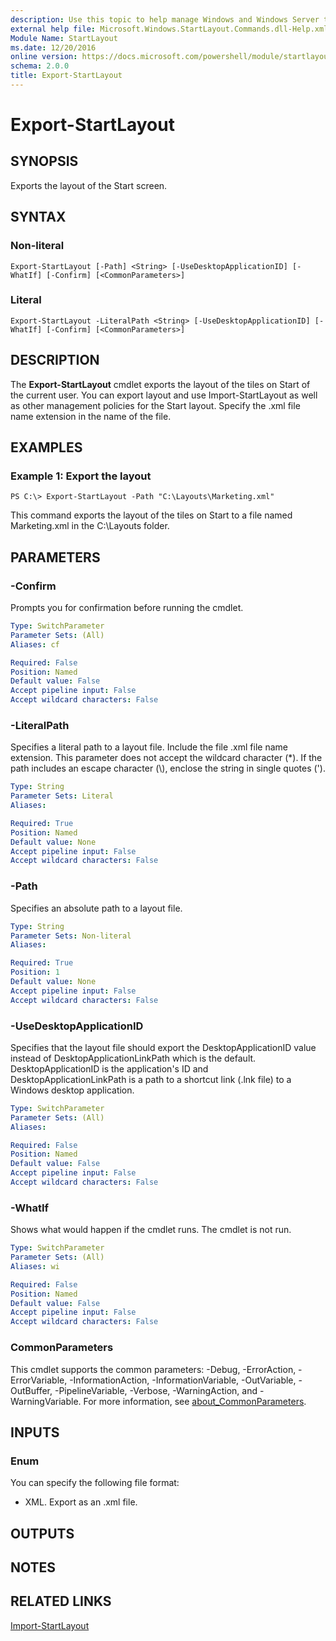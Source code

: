 ```yaml
---
description: Use this topic to help manage Windows and Windows Server technologies with Windows PowerShell.
external help file: Microsoft.Windows.StartLayout.Commands.dll-Help.xml
Module Name: StartLayout
ms.date: 12/20/2016
online version: https://docs.microsoft.com/powershell/module/startlayout/export-startlayout?view=windowsserver2019-ps&wt.mc_id=ps-gethelp
schema: 2.0.0
title: Export-StartLayout
---
```


# Export-StartLayout

## SYNOPSIS
Exports the layout of the Start screen.

## SYNTAX

### Non-literal
```
Export-StartLayout [-Path] <String> [-UseDesktopApplicationID] [-WhatIf] [-Confirm] [<CommonParameters>]
```

### Literal
```
Export-StartLayout -LiteralPath <String> [-UseDesktopApplicationID] [-WhatIf] [-Confirm] [<CommonParameters>]
```

## DESCRIPTION
The **Export-StartLayout** cmdlet exports the layout of the tiles on Start of the current user.
You can export layout and use Import-StartLayout as well as other management policies for the Start layout.
Specify the .xml file name extension in the name of the file.

## EXAMPLES

### Example 1: Export the layout
```
PS C:\> Export-StartLayout -Path "C:\Layouts\Marketing.xml"
```

This command exports the layout of the tiles on Start to a file named Marketing.xml in the C:\Layouts folder.

## PARAMETERS

### -Confirm
Prompts you for confirmation before running the cmdlet.

```yaml
Type: SwitchParameter
Parameter Sets: (All)
Aliases: cf

Required: False
Position: Named
Default value: False
Accept pipeline input: False
Accept wildcard characters: False
```

### -LiteralPath
Specifies a literal path to a layout file.
Include the file .xml file name extension.
This parameter does not accept the wildcard character (*).
If the path includes an escape character (\\), enclose the string in single quotes (').

```yaml
Type: String
Parameter Sets: Literal
Aliases: 

Required: True
Position: Named
Default value: None
Accept pipeline input: False
Accept wildcard characters: False
```

### -Path
Specifies an absolute path to a layout file.

```yaml
Type: String
Parameter Sets: Non-literal
Aliases: 

Required: True
Position: 1
Default value: None
Accept pipeline input: False
Accept wildcard characters: False
```

### -UseDesktopApplicationID
Specifies that the layout file should export the DesktopApplicationID value instead of DesktopApplicationLinkPath which is the default.
DesktopApplicationID is the application's ID and DesktopApplicationLinkPath is a path to a shortcut link (.lnk file) to a Windows desktop application.

```yaml
Type: SwitchParameter
Parameter Sets: (All)
Aliases: 

Required: False
Position: Named
Default value: False
Accept pipeline input: False
Accept wildcard characters: False
```

### -WhatIf
Shows what would happen if the cmdlet runs.
The cmdlet is not run.

```yaml
Type: SwitchParameter
Parameter Sets: (All)
Aliases: wi

Required: False
Position: Named
Default value: False
Accept pipeline input: False
Accept wildcard characters: False
```

### CommonParameters
This cmdlet supports the common parameters: -Debug, -ErrorAction, -ErrorVariable, -InformationAction, -InformationVariable, -OutVariable, -OutBuffer, -PipelineVariable, -Verbose, -WarningAction, and -WarningVariable. For more information, see [about_CommonParameters](https://go.microsoft.com/fwlink/?LinkID=113216).

## INPUTS

### Enum
You can specify the following file format: 

- XML.
Export as an .xml file.

## OUTPUTS

## NOTES

## RELATED LINKS

[Import-StartLayout](./Import-StartLayout.md)

